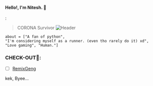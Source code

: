 #### Hello!, I'm Nitesh. 👋 
:
> CORONA Survivor
![Header](https://pbs.twimg.com/profile_banners/566445345/1592342149/1500x500) 
```
about = ["A fan of python",    
"I'm considering myself as a runner. (even tho rarely do it) xd", 
"Love gaming", "Human."]

``` 
### CHECK-OUT🙂:
- [ ] [RemixGeng](https://github.com/niteshraj2310/RemixGeng) 



kek, Byee...
